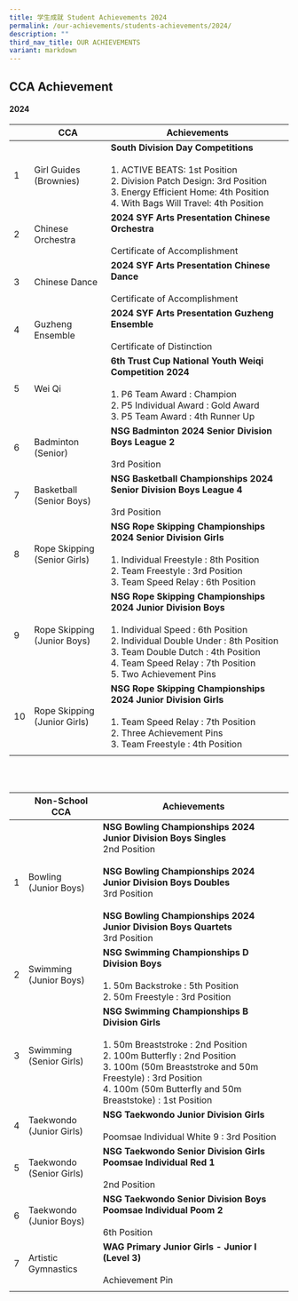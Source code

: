 ```yaml
---
title: 学生成就 Student Achievements 2024
permalink: /our-achievements/students-achievements/2024/
description: ""
third_nav_title: OUR ACHIEVEMENTS
variant: markdown
---
```

## CCA Achievement 

#### 2024



| | CCA| Achievements |
| -------- | -------- | -------- |
| 1     | Girl Guides (Brownies) | **South Division Day Competitions** <br><br>1.	ACTIVE BEATS: 1st Position <br>2. Division Patch Design: 3rd Position<br>3. Energy Efficient Home: 4th Position<br>4. With Bags Will Travel: 4th Position |
| 2    | Chinese Orchestra | **2024 SYF Arts Presentation Chinese Orchestra** <br><br>Certificate of Accomplishment |
| 3 | Chinese Dance  | **2024 SYF Arts Presentation Chinese Dance** <br><br>Certificate of Accomplishment |
| 4     | Guzheng Ensemble | **2024 SYF Arts Presentation Guzheng Ensemble**<br><br>Certificate of Distinction |
| 5     | Wei Qi | **6th Trust Cup National Youth Weiqi Competition 2024** <br><br>1.	P6 Team Award : Champion <br>2.	P5 Individual Award : Gold Award <br>3.	P5 Team Award : 4th Runner Up |
| 6     | Badminton<br>(Senior)  | **NSG Badminton 2024 Senior Division Boys League 2** <br><br>3rd Position|
| 7     |Basketball<br>(Senior Boys)|**NSG Basketball Championships 2024 Senior Division Boys League 4** <br><br>3rd Position |
| 8     | Rope Skipping<br>(Senior Girls)|**NSG Rope Skipping Championships 2024 Senior Division Girls**<br><br>1.	Individual Freestyle : 8th Position <br>2.	Team Freestyle : 3rd Position<br>3.	Team Speed Relay : 6th Position    |
| 9     | Rope Skipping<br>(Junior Boys)| **NSG Rope Skipping Championships 2024  Junior Division Boys**<br><br>1.	Individual Speed : 6th Position<br>2.	Individual Double Under : 8th Position <br>3.	Team Double Dutch : 4th Position <br>4.	Team Speed Relay : 7th Position<br> 5.	Two Achievement Pins |
| 10    | Rope Skipping<br>(Junior Girls)| **NSG Rope Skipping Championships 2024 Junior Division Girls**<br><br>  1.	Team Speed Relay : 7th Position <br>2.	Three Achievement Pins<br>3.	Team Freestyle : 4th Position|
|||

<br>
<br>

| | Non-School CCA| Achievements |
| -------- | -------- | -------- |
| 1 | Bowling<br>(Junior Boys) | **NSG Bowling Championships 2024 Junior Division Boys Singles** <br>2nd Position<br><br> **NSG Bowling Championships 2024 Junior Division Boys Doubles**<br> 3rd Position<br><br>**NSG Bowling Championships 2024 Junior Division Boys Quartets** <br>3rd Position|
| 2 | Swimming<br>(Junior Boys)| **NSG Swimming Championships D Division Boys**<br><br>1.	50m Backstroke : 5th Position <br>2.	50m Freestyle : 3rd Position |
| 3 | Swimming <br>(Senior Girls) | **NSG Swimming Championships B Division Girls**<br><br>1. 50m Breaststroke : 2nd Position  <br> 2. 100m Butterfly : 2nd Position <br>3. 100m (50m Breaststroke and 50m Freestyle) : 3rd Position<br>4. 100m (50m Butterfly and 50m Breaststoke) : 1st Position|
| 4 |Taekwondo<br>(Junior Girls) |**NSG Taekwondo Junior Division Girls** <br><br> Poomsae Individual White 9 : 3rd Position|
| 5 | Taekwondo<br>(Senior Girls)|**NSG Taekwondo Senior Division Girls Poomsae Individual Red 1**<br><br>2nd Position |
| 6 | Taekwondo<br>(Junior Boys)|**NSG Taekwondo Senior Division Boys Poomsae Individual Poom 2**<br><br>6th Position  |
| 7 | Artistic Gymnastics| **WAG Primary Junior Girls - Junior I (Level 3)** <br><br>Achievement Pin |
|||